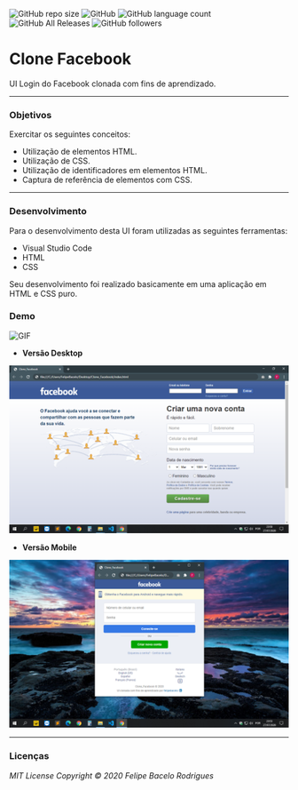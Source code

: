 ![GitHub repo size](https://img.shields.io/github/repo-size/felipebacelo/Clone_Facebook?style=for-the-badge)
![GitHub](https://img.shields.io/github/license/felipebacelo/Clone_Facebook?style=for-the-badge)
![GitHub language count](https://img.shields.io/github/languages/count/felipebacelo/Clone_Facebook?style=for-the-badge)
![GitHub All Releases](https://img.shields.io/github/downloads/felipebacelo/Clone_Facebook/total?style=for-the-badge)
![GitHub followers](https://img.shields.io/github/followers/felipebacelo?style=for-the-badge)

# Clone Facebook

UI Login do Facebook clonada com fins de aprendizado.
***
### Objetivos

Exercitar os seguintes conceitos:

* Utilização de elementos HTML.
* Utilização de CSS.
* Utilização de identificadores em elementos HTML.
* Captura de referência de elementos com CSS.
***
### Desenvolvimento

Para o desenvolvimento desta UI foram utilizadas as seguintes ferramentas:

* Visual Studio Code
* HTML
* CSS

Seu desenvolvimento foi realizado basicamente em uma aplicação em HTML e CSS puro.

### Demo

![GIF](https://github.com/felipebacelo/Clone_Facebook/blob/master/demo.gif)

* __Versão Desktop__

![PRINT_COMPUTER](https://github.com/felipebacelo/Clone_Facebook/blob/master/images/printcomputer.png)

* __Versão Mobile__

![PRINT_MOBILE](https://github.com/felipebacelo/Clone_Facebook/blob/master/images/printmobile.png)

***
### Licenças

_MIT License_
_Copyright   ©   2020 Felipe Bacelo Rodrigues_
